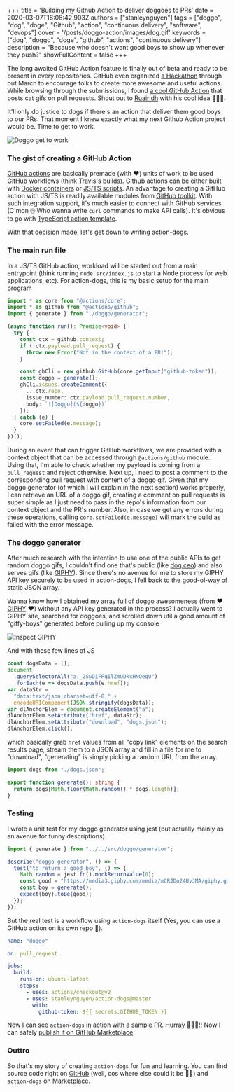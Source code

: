 +++
title = 'Building my Github Action to deliver doggoes to PRs'
date = 2020-03-07T16:08:42.903Z
authors = ["stanleynguyen"]
tags = ["doggo", "dog", "doge", "Github", "action", "continuous delivery", "software", "devops"]
cover = '/posts/doggo-action/images/dog.gif'
keywords = ["dog", "doggo", "doge", "github", "actions", "continuous delivery"]
description = "Because who doesn't want good boys to show up whenever they push?"
showFullContent = false
+++

The long awaited GitHub Action feature is finally out of beta and ready to be present
in every repositories. GitHub even organized [a Hackathon](https://githubhackathon.com)
through out March to encourage folks to create more awesome and useful actions.
While browsing through the submissions, I found [a cool GitHub Action](https://github.com/ruairidhwm/action-cats)
that posts cat gifs on pull requests. Shout out to [Ruairidh](https://ruairidh.dev) with his cool
idea 👏👏👏.

It'll only do justice to dogs if there's an action that deliver them
good boys to our PRs. That moment I knew exactly what my next Github Action project would be. Time to get to work.

![Doggo get to work](/posts/doggo-action/images/get2work.gif)

### The gist of creating a GitHub Action

[GitHub actions](https://help.github.com/en/actions/getting-started-with-github-actions/about-github-actions)
are basically premade (with ❤️) units of work to be used GitHub workflows (think [Travis](https://travis-ci.org/)'s builds).
Github actions can be either built with [Docker containers](https://help.github.com/en/actions/building-actions/creating-a-docker-container-action)
or [JS/TS scripts](https://help.github.com/en/actions/building-actions/creating-a-javascript-action).
An advantage to creating a GitHub action with JS/TS is readily available modules
from [GitHub toolkit](https://github.com/actions/toolkit). With such integration
support, it's much easier to connect with GitHub services (C'mon 🙄 Who wanna write
`curl` commands to make API calls). It's obvious to go with [TypeScript action template](https://github.com/actions/typescript-action).

With that decision made, let's get down to writing [action-dogs](https://github.com/stanleynguyen/action-dogs).

### The main run file

In a JS/TS GitHub action, workload will be started out from a main entrypoint (think
running `node src/index.js` to start a Node process for web applications, etc).
For action-dogs, this is my basic setup for the main program

```typescript
import * as core from "@actions/core";
import * as github from "@actions/github";
import { generate } from "./doggo/generator";

(async function run(): Promise<void> {
  try {
    const ctx = github.context;
    if (!ctx.payload.pull_request) {
      throw new Error("Not in the context of a PR!");
    }

    const ghCli = new github.GitHub(core.getInput("github-token"));
    const doggo = generate();
    ghCli.issues.createComment({
      ...ctx.repo,
      issue_number: ctx.payload.pull_request.number,
      body: `![Doggo](${doggo})`
    });
  } catch (e) {
    core.setFailed(e.message);
  }
})();
```

During an event that can trigger GitHub workflows, we are provided with a context
object that can be accessed through `@actions/github` module. Using that, I'm able
to check whether my payload is coming from a `pull_request` and reject otherwise.
Next up, I need to post a comment to the corresponding pull request with content
of a doggo gif. Given that my doggo generator (of which I will explain in the
next section) works properly, I can retrieve an URL of a doggo gif, creating a
comment on pull requests is super simple as I just need to pass in the repo's information
from our context object and the PR's number. Also, in case we get any errors during
these operations, calling `core.setFailed(e.message)` will mark the build as failed
with the error message.

### The doggo generator

After much research with the intention to use one of the public APIs to get random
doggo gifs, I couldn't find one that's public (like [dog.ceo](https://dog.ceo))
and also serves gifs (like [GIPHY](https://giphy.com)). Since there's no avenue
for me to store my GIPHY API key securely to be used in action-dogs, I fell back
to the good-ol-way of static JSON array.

Wanna know how I obtained my array full of doggo awesomeness (from ❤️ [GIPHY](https://giphy.com) ❤️) without any API key generated in the process?
I actually went to GIPHY site, searched for doggoes, and scrolled down util a good
amount of "giffy-boys" generated before pulling up my console

![Inspect GIPHY](/posts/doggo-action/images/inspect.png)

And with these few lines of JS

```js
const dogsData = [];
document
  .querySelectorAll("a._2SwDiFPqIlZmUDkxHNOeqU")
  .forEach(e => dogsData.push(e.href));
var dataStr =
  "data:text/json;charset=utf-8," +
  encodeURIComponent(JSON.stringify(dogsData));
var dlAnchorElem = document.createElement("a");
dlAnchorElem.setAttribute("href", dataStr);
dlAnchorElem.setAttribute("download", "dogs.json");
dlAnchorElem.click();
```

which basically grab `href` values from all "copy link" elements on the search
results page, stream them to a JSON array and fill in a file for me to "download", "generating" is simply picking a random URL from the array.

```typescript
import dogs from "./dogs.json";

export function generate(): string {
  return dogs[Math.floor(Math.random() * dogs.length)];
}
```

### Testing

I wrote a unit test for my doggo generator using jest (but actually mainly as an avenue for
funny descriptions).

```ts
import { generate } from "../../src/doggo/generator";

describe("doggo generator", () => {
  test("to return a good boy", () => {
    Math.random = jest.fn().mockReturnValue(0);
    const good = "https://media3.giphy.com/media/mCRJDo24UvJMA/giphy.gif";
    const boy = generate();
    expect(boy).toBe(good);
  });
});
```

But the real test is a workflow using `action-dogs` itself (Yes, you can use
a GitHub action on its own repo 🤯).

```yaml
name: "doggo"

on: pull_request

jobs:
  build:
    runs-on: ubuntu-latest
    steps:
      - uses: actions/checkout@v2
      - uses: stanleynguyen/action-dogs@master
        with:
          github-token: ${{ secrets.GITHUB_TOKEN }}
```

Now I can see `action-dogs` in action with [a sample PR](https://github.com/stanleynguyen/action-dogs/pull/1). Hurray 🙌🙌🙌!! Now I can safely [publish it on GitHub Marketplace](https://help.github.com/en/actions/building-actions/publishing-actions-in-github-marketplace).

### Outtro

So that's my story of creating `action-dogs` for fun and learning. You can find
source code right on [GitHub](https://github.com/stanleynguyen/action-dogs) (well,
cos where else could it be 🤷‍♂️) and `action-dogs` on [Marketplace](https://github.com/marketplace/actions/action-dogs).
